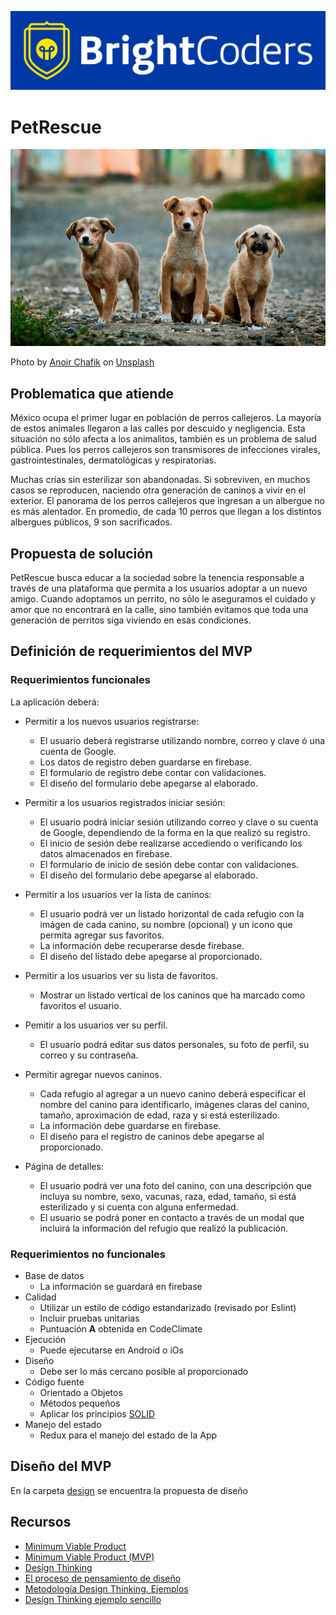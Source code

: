 ![BrightCoders Logo](img/logo-bc.png)

# PetRescue

![Cover](img/cover.jpg)

<span>Photo by <a href="https://unsplash.com/@anoirchafik">Anoir Chafik</a> on <a href="https://unsplash.com/s/photos/dogs">Unsplash</a></span>

## Problematica que atiende
México ocupa el primer lugar en población de perros callejeros. La mayoría de estos animales llegaron a las calles por descuido y negligencia. Esta situación no sólo afecta a los animalitos, también es un problema de salud pública. Pues los perros callejeros son transmisores de infecciones virales, gastrointestinales, dermatológicas y respiratorias. 

Muchas crías sin esterilizar son abandonadas. Si sobreviven, en muchos casos se reproducen, naciendo otra generación de caninos a vivir en el exterior. El panorama de los perros callejeros que ingresan a un albergue no es más alentador. En promedio, de cada 10 perros que llegan a los distintos albergues públicos, 9 son sacrificados.

## Propuesta de solución
PetRescue busca educar a la sociedad sobre la tenencia responsable a través de una plataforma que permita a los usuarios adoptar a un nuevo amigo. Cuando adoptamos un perrito, no sólo le aseguramos el cuidado y amor que no encontrará en la calle, sino también evitamos que toda una generación de perritos siga viviendo en esas condiciones.

## Definición de requerimientos del MVP

### Requerimientos funcionales
La aplicación deberá:

- Permitir a los nuevos usuarios registrarse:
  - El usuario deberá registrarse utilizando nombre, correo y clave ó una cuenta de Google.
  - Los datos de registro deben guardarse en firebase.
  - El formulario de registro debe contar con validaciones.
  - El diseño del formulario debe apegarse al elaborado.

- Permitir a los usuarios registrados iniciar sesión:
  - El usuario podrá iniciar sesión utilizando correo y clave o su cuenta de Google, dependiendo de la forma en la que realizó su registro.
  - El inicio de sesión debe realizarse accediendo o verificando los datos almacenados en firebase.
  - El formulario de inicio de sesión debe contar con validaciones.
  - El diseño del formulario debe apegarse al elaborado.

- Permitir a los usuarios ver la lista de caninos:
  - El usuario podrá ver un listado horizontal de cada refugio con la imágen de cada canino, su nombre (opcional) y un icono que permita agregar sus favoritos.
  - La información debe recuperarse desde firebase.
  - El diseño del listado debe apegarse al proporcionado.

- Permitir a los usuarios ver su lista de favoritos.
  - Mostrar un listado vertical de los caninos que ha marcado como favoritos el usuario.

- Pemitir a los usuarios ver su perfil.
  - El usuario podrá editar sus datos personales, su foto de perfil, su correo y su contraseña.

- Permitir agregar nuevos caninos.
  - Cada refugio al agregar a un nuevo canino deberá especificar el nombre del canino para identificarlo, imágenes claras del canino, tamaño, aproximación de edad, raza y si está esterilizado.
  - La información debe guardarse en firebase.
  - El diseño para el registro de caninos debe apegarse al proporcionado.

- Página de detalles:
  - El usuario podrá ver una foto del canino, con una descripción que incluya su nombre, sexo, vacunas, raza, edad, tamaño, si está esterilizado y si cuenta con alguna enfermedad.
  - El usuario se podrá poner en contacto a través de un modal que incluirá la información del refugio que realizó la publicación.

### Requerimientos no funcionales
 - Base de datos
   - La información se guardará en firebase
 - Calidad
   - Utilizar un estilo de código estandarizado (revisado por Eslint)
   - Incluir pruebas unitarias
   - Puntuación **A** obtenida en CodeClimate
- Ejecución 
   - Puede ejecutarse en Android o iOs
- Diseño
   - Debe ser lo más cercano posible al proporcionado
- Código fuente
   - Orientado a Objetos
   - Métodos pequeños
   - Aplicar los principios [SOLID](https://blog.usejournal.com/how-to-apply-solid-principles-in-react-applications-6c964091a982)
 - Manejo del estado
   - Redux para el manejo del estado de la App

## Diseño del MVP
En la carpeta [design](/design) se encuentra la propuesta de diseño

## Recursos
- [Minimum Viable Product](https://www.agilealliance.org/glossary/mvp/#q=~(infinite~false~filters~(tags~(~'mvp))~searchTerm~'~sort~false~sortDirection~'asc~page~1))
- [Minimum Viable Product (MVP)](https://www.productplan.com/glossary/minimum-viable-product/)
- [Design Thinking](https://www.interaction-design.org/literature/topics/design-thinking)
- [El proceso de pensamiento de diseño](https://www.youtube.com/watch?v=_r0VX-aU_T8)
- [Metodología Design Thinking. Ejemplos](https://www.youtube.com/watch?v=_ul3wfKss58) 
- [Design Thinking ejemplo sencillo](https://www.youtube.com/watch?v=_H33tA2-j0s)